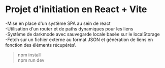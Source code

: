 # Projet d'initiation en React + Vite

-Mise en place d'un système SPA au sein de react\
-Utilisation d'un router et de paths dynamiques pour les liens\
-Système de darkmode avec sauvegarde locale basée sur le localStorage\
-Fetch sur un fichier externe au format JSON et génération de liens en fonction des éléments récupérés\

> npm install\
> npm run dev
